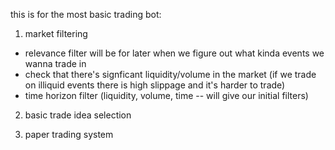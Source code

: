 this is for the most basic trading bot:

1) market filtering
- relevance filter will be for later when we figure out what kinda events we wanna trade in
- check that there's signficant liquidity/volume in the market (if we trade on illiquid events there is high slippage and it's harder to trade)
- time horizon filter
(liquidity, volume, time -- will give our initial filters)

2) basic trade idea selection

3) paper trading system